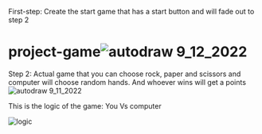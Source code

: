 







First-step: Create the start game that has a start button and will fade out to step 2
# project-game![autodraw 9_12_2022](https://user-images.githubusercontent.com/101546162/190936611-26daa3de-98d1-48a7-91e8-b2f4f4a7d8b2.png)







Step 2: Actual game that you can choose rock, paper and scissors and computer will choose random hands. And whoever wins will get a points
![autodraw 9_11_2022](https://user-images.githubusercontent.com/101546162/190936621-0cd7920f-968a-4d7e-b381-6e557f5c487a.png)








This is the logic of the game: 
You Vs computer 

![logic](https://user-images.githubusercontent.com/101546162/190936628-dfb36837-1556-4c8e-a7d9-69aa5f4bbb24.png)
